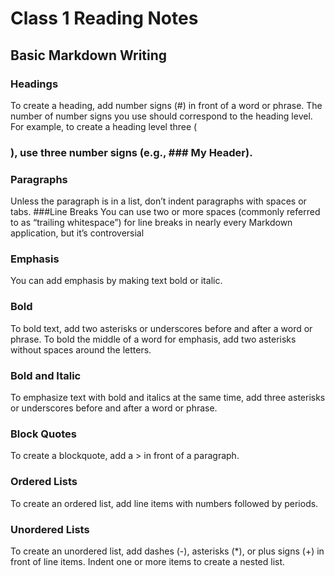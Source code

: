 # Class 1 Reading Notes

## Basic Markdown Writing

### Headings
To create a heading, add number signs (#) in front of a word or phrase. The number of number signs you use should correspond to the heading level. For example, to create a heading level three (<h3>), use three number signs (e.g., ### My Header).
### Paragraphs
Unless the paragraph is in a list, don’t indent paragraphs with spaces or tabs.
###Line Breaks
You can use two or more spaces (commonly referred to as “trailing whitespace”) for line breaks in nearly every Markdown application, but it’s controversial
### Emphasis
You can add emphasis by making text bold or italic.
### Bold
To bold text, add two asterisks or underscores before and after a word or phrase. To bold the middle of a word for emphasis, add two asterisks without spaces around the letters.
### Bold and Italic
To emphasize text with bold and italics at the same time, add three asterisks or underscores before and after a word or phrase.
### Block Quotes
To create a blockquote, add a > in front of a paragraph.
### Ordered Lists
To create an ordered list, add line items with numbers followed by periods.
### Unordered Lists
To create an unordered list, add dashes (-), asterisks (*), or plus signs (+) in front of line items. Indent one or more items to create a nested list.

